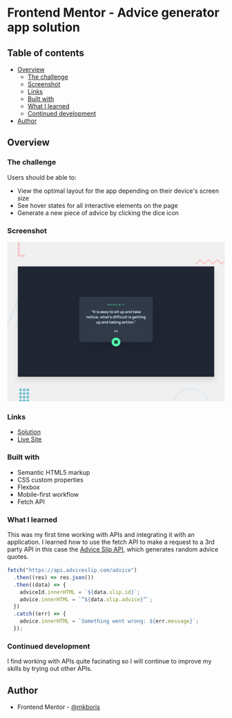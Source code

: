 # Frontend Mentor - Advice generator app solution

## Table of contents

- [Overview](#overview)
  - [The challenge](#the-challenge)
  - [Screenshot](#screenshot)
  - [Links](#links)
  - [Built with](#built-with)
  - [What I learned](#what-i-learned)
  - [Continued development](#continued-development)
- [Author](#author)

## Overview

### The challenge

Users should be able to:

- View the optimal layout for the app depending on their device's screen size
- See hover states for all interactive elements on the page
- Generate a new piece of advice by clicking the dice icon

### Screenshot

![](./design/desktop-preview.jpg)

### Links

- [Solution](https://github.com/mkboris/Advice-generator-app)
- [Live Site](https://advice-generator-app-omega-beryl.vercel.app/)

### Built with

- Semantic HTML5 markup
- CSS custom properties
- Flexbox
- Mobile-first workflow
- Fetch API

### What I learned

This was my first time working with APIs and integrating it with an application. I learned how to use the fetch API to make a request to a 3rd party API in this case the [Advice Slip API](https://api.adviceslip.com/), which generates random advice quotes.

```js
fetch("https://api.adviceslip.com/advice")
  .then((res) => res.json())
  .then((data) => {
    adviceId.innerHTML = `${data.slip.id}`;
    advice.innerHTML = `”${data.slip.advice}”`;
  })
  .catch((err) => {
    advice.innerHTML = `Something went wrong: ${err.message}`;
  });
```

### Continued development

I find working with APIs quite facinating so I will continue to improve my skills by trying out other APIs.

## Author

- Frontend Mentor - [@mkboris](https://www.frontendmentor.io/profile/mkboris)
